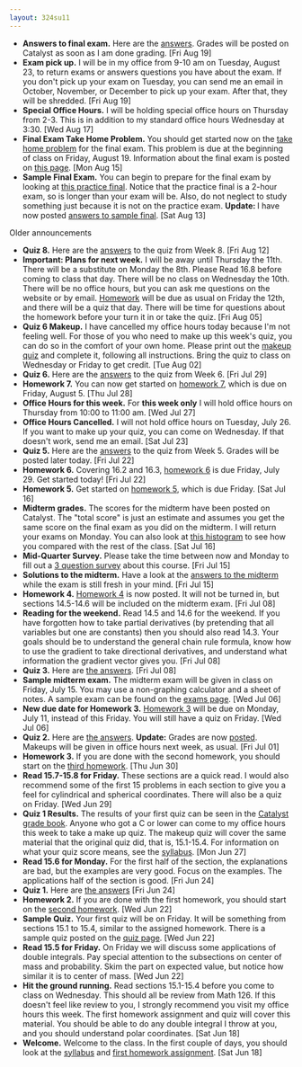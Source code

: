 ```yaml
---
layout: 324su11
---
```


<!-- this file is automatically created-->

- **Answers to final exam.**
  Here are the <a href='http://math.washington.edu/~grigg/math324/su11/exams/final-ans.pdf'>answers</a>. Grades will be posted on Catalyst as soon as I am done grading.
  [Fri Aug 19]
- **Exam pick up.**
  I will be in my office from 9-10 am on Tuesday, August 23, to return exams or answers questions you have about the exam. If you don't pick up your exam on Tuesday, you can send me an email in October, November, or December to pick up your exam. After that, they will be shredded.
  [Fri Aug 19]
- **Special Office Hours.**
  I will be holding special office hours on Thursday from 2-3. This is in addition to my standard office hours Wednesday at 3:30.
  [Wed Aug 17]
- **Final Exam Take Home Problem.**
  You should get started now on the <a href='http://math.washington.edu/%7Egrigg/math324/su11/exams/final-home.pdf'>take home problem</a> for the final exam. This problem is due at the beginning of class on Friday, August 19. Information about the final exam is posted on <a href="http://math.washington.edu/%7Egrigg/math324/su11/exams/final-info.html">this page</a>.
  [Mon Aug 15]
- **Sample Final Exam.**
  You can begin to prepare for the final exam by looking at <a href='http://www.math.washington.edu/~arms/m324.10/sam.fex.frSP09.pdf'>this practice final</a>. Notice that the practice final is a 2-hour exam, so is longer than your exam will be. Also, do not neglect to study something just because it is not on the practice exam. <b>Update: </b> I have now posted <a href="http://www.math.washington.edu/~arms/m324.10/soln.sam.fex.pdf"> answers to sample final</a>.
  [Sat Aug 13]


Older announcements

- **Quiz 8.**
  Here are the <a href='http://www.math.washington.edu/~grigg/math324/su11/quizzes/quiz8-ans.pdf'>answers</a> to the quiz from Week 8.
  [Fri Aug 12]
- **Important: Plans for next week.**
  I will be away until Thursday the 11th. There will be a substitute on Monday the 8th. Please Read 16.8 before coming to class that day. There will be no class on Wednesday the 10th. There will be no office hours, but you can ask me questions on the website or by email. <a href='http://www.math.washington.edu/~grigg/math324/su11/homework/homework8.html'>Homework</a> will be due as usual on Friday the 12th, and there will be a quiz that day. There will be time for questions about the homework before your turn it in or take the quiz.
  [Fri Aug 05]
- **Quiz 6 Makeup.**
  I have cancelled my office hours today because I'm not feeling well. For those of you who need to make up this week's quiz, you can do so in the comfort of your own home. Please print out the <a href='http://www.math.washington.edu/~grigg/math324/su11/quizzes/quiz6a.pdf'>makeup quiz</a> and complete it, following all instructions. Bring the quiz to class on Wednesday or Friday to get credit.
  [Tue Aug 02]
- **Quiz 6.**
  Here are the <a href='http://www.math.washington.edu/~grigg/math324/su11/quizzes/quiz6-ans.pdf'>answers</a> to the quiz from Week 6.
  [Fri Jul 29]
- **Homework 7.**
  You can now get started on <a href='http://www.math.washington.edu/~grigg/math324/su11/homework/homework7.html'>homework 7</a>, which is due on Friday, August 5.
  [Thu Jul 28]
- **Office Hours for this week.**
  For <strong>this week only</strong> I will hold office hours on Thursday from 10:00 to 11:00 am.
  [Wed Jul 27]
- **Office Hours Cancelled.**
  I will not hold office hours on Tuesday, July 26. If you want to make up your quiz, you can come on Wednesday. If that doesn't work, send me an email.
  [Sat Jul 23]
- **Quiz 5.**
  Here are the <a href='http://www.math.washington.edu/~grigg/math324/su11/quizzes/quiz5-ans.pdf'>answers</a> to the quiz from Week 5. Grades will be posted later today.
  [Fri Jul 22]
- **Homework 6.**
  Covering 16.2 and 16.3, <a href='http://www.math.washington.edu/~grigg/math324/su11/homework/homework6.html'>homework 6</a> is due Friday, July 29. Get started today!
  [Fri Jul 22]
- **Homework 5.**
  Get started on <a href='http://www.math.washington.edu/~grigg/math324/su11/homework/homework5.html'>homework 5</a>, which is due Friday.
  [Sat Jul 16]
- **Midterm grades.**
  The scores for the midterm have been posted on Catalyst. The "total score" is just an estimate and assumes you get the same score on the final exam as you did on the midterm. I will return your exams on Monday. You can also look at <a href='http://math.washington.edu/~grigg/math324/su11/bd3h5.png'>this histogram</a> to see how you compared with the rest of the class.
  [Sat Jul 16]
- **Mid-Quarter Survey.**
  Please take the time between now and Monday to fill out a <a href='https://catalyst.uw.edu/webq/survey/grigg/138953'>3 question survey</a> about this course.
  [Fri Jul 15]
- **Solutions to the midterm.**
  Have a look at the <a href='http://math.washington.edu/~grigg/math324/su11/exams/midterm-answers.pdf'>answers to the midterm</a> while the exam is still fresh in your mind.
  [Fri Jul 15]
- **Homework 4.**
  <a href='http://math.washington.edu/~grigg/math324/su11/homework/homework4.html'>Homework 4</a> is now posted. It will not be turned in, but sections 14.5-14.6 will be included on the midterm exam.
  [Fri Jul 08]
- **Reading for the weekend.**
  Read 14.5 and 14.6 for the weekend. If you have forgotten how to take partial derivatives (by pretending that all variables but one are constants) then you should also read 14.3. Your goals should be to understand the general chain rule formula, know how to use the gradient to take directional derivatives, and understand what information the gradient vector gives you.
  [Fri Jul 08]
- **Quiz 3.**
  Here are <a href='http://math.washington.edu/~grigg/math324/su11/quizzes/quiz3-ans.pdf'>the answers</a>.
  [Fri Jul 08]
- **Sample midterm exam.**
  The midterm exam will be given in class on Friday, July 15. You may use a non-graphing calculator and a sheet of notes. A sample exam can be found on the <a href='http://math.washington.edu/~grigg/math324/su11/exams/'>exams page</a>.
  [Wed Jul 06]
- **New due date for Homework 3.**
  <a href='http://math.washington.edu/~grigg/math324/su11/homework/homework3.html'>Homework 3</a> will be due on Monday, July 11, instead of this Friday. You will still have a quiz on Friday.
  [Wed Jul 06]
- **Quiz 2.**
  Here are <a href='http://math.washington.edu/~grigg/math324/su11/quizzes/quiz2-ans.pdf'>the answers</a>. **Update:** Grades are now <a href=http://catalyst.uw.edu/gradebook/grigg/46855>posted</a>. Makeups will be given in office hours next week, as usual.
  [Fri Jul 01]
- **Homework 3.**
  If you are done with the second homework, you should start on the <a href='http://math.washington.edu/~grigg/math324/su11/homework/homework3.html'>third homework</a>.
  [Thu Jun 30]
- **Read 15.7-15.8 for Friday.**
  These sections are a quick read. I would also recommend some of the first 15 problems in each section to give you a feel for cylindrical and spherical coordinates. There will also be a quiz on Friday.
  [Wed Jun 29]
- **Quiz 1 Results.**
  The results of your first quiz can be seen in the <a href='https://catalyst.uw.edu/gradebook/grigg/46855'>Catalyst grade book</a>. Anyone who got a C or lower can come to my office hours this week to take a make up quiz. The makeup quiz will cover the same material that the original quiz did, that is, 15.1-15.4. For information on what your quiz score means, see the <a href="http://math.washington.edu/~grigg/math324/su11-syllabus.html">syllabus</a>.
  [Mon Jun 27]
- **Read 15.6 for Monday.**
  For the first half of the section, the explanations are bad, but the examples are very good. Focus on the examples. The applications half of the section is good.
  [Fri Jun 24]
- **Quiz 1.**
  Here are <a href='http://math.washington.edu/~grigg/math324/su11/quizzes/quiz1-ans.pdf'>the answers</a>
  [Fri Jun 24]
- **Homework 2.**
  If you are done with the first homework, you should start on the <a href='http://math.washington.edu/~grigg/math324/su11/homework/homework2.html'>second homework</a>.
  [Wed Jun 22]
- **Sample Quiz.**
  Your first quiz will be on Friday. It will be something from sections 15.1 to 15.4, similar to the assigned homework. There is a sample quiz posted on the <a href='http://math.washington.edu/~grigg/math324/su11/quizzes/'>quiz page</a>.
  [Wed Jun 22]
- **Read 15.5 for Friday.**
  On Friday we will discuss some applications of double integrals. Pay special attention to the subsections on center of mass and probability. Skim the part on expected value, but notice how similar it is to center of mass.
  [Wed Jun 22]
- **Hit the ground running.**
  Read sections 15.1-15.4 before you come to class on Wednesday. This should all be review from Math 126. If this doesn't feel like review to you, I strongly recommend you visit my office hours this week. The first homework assignment and quiz will cover this material. You should be able to do any double integral I throw at you, and you should understand polar coordinates.
  [Sat Jun 18]
- **Welcome.**
  Welcome to the class. In the first couple of days, you should look at the <a href='http://math.washington.edu/~grigg/math324/su11-syllabus.html'>syllabus</a> and <a href="http://math.washington.edu/~grigg/math324/su11/homework/homework1.html">first homework assignment</a>.
  [Sat Jun 18]
